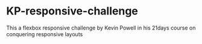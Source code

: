 # KP-responsive-challenge
This a flexbox responsive challenge by Kevin Powell in his 21days course on conquering responsive layouts
